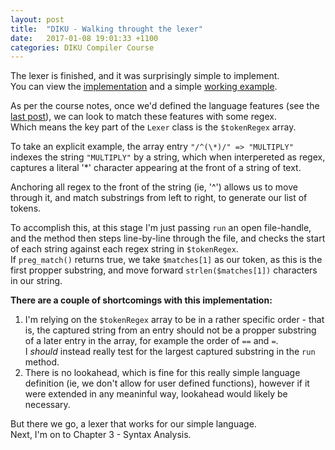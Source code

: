 ```yaml
---
layout: post
title:  "DIKU - Walking throught the lexer"
date:   2017-01-08 19:01:33 +1100
categories: DIKU Compiler Course
---
```


The lexer is finished, and it was surprisingly simple to implement.  
You can view the [implementation] and a simple [working example].  

[implementation]: https://github.com/troydaniels/DIKU-Compiler-Course/blob/master/src/Lexer.php
[working example]: https://github.com/troydaniels/DIKU-Compiler-Course/blob/master/src/implementation.php

As per the course notes, once we'd defined the language features (see the [last post]), we can look to match these features with some regex.  
Which means the key part of the ```Lexer``` class is the ```$tokenRegex``` array. 

To take an explicit example, the array entry ```"/^(\*)/" => "MULTIPLY"``` indexes the string ```"MULTIPLY"``` by a string, which when interpereted as regex, captures a literal '*' character appearing at the front of a string of text.

Anchoring all regex to the front of the string (ie, '^') allows us to move through it, and match substrings from left to right, to generate our list of tokens.

To accomplish this, at this stage I'm just passing ```run``` an open file-handle, and the method then steps line-by-line through the file, and checks the start of each string against each regex string in ```$tokenRegex```.  
If ```preg_match()``` returns true, we take ```$matches[1]``` as our token, as this is the first propper substring, and move forward ```strlen($matches[1])``` characters in our string.

**There are a couple of shortcomings with this implementation:**  
1. I'm relying on the ```$tokenRegex``` array to be in a rather specific order - that is, the captured string from an entry should not be a propper substring of a later entry in the array, for example the order of `==` and `=`.  
I _should_ instead really test for the largest captured substring in the ```run``` method.  
2. There is no lookahead, which is fine for this really simple language definition (ie, we don't allow for user defined functions), however if it were extended in any meaninful way, lookahead would likely be necessary.  

But there we go, a lexer that works for our simple language.  
Next, I'm on to Chapter 3 - Syntax Analysis.

[last post]: https://troydaniels.github.io/diku/compiler/course/2017/01/07/building-a-compiler-p2.html


